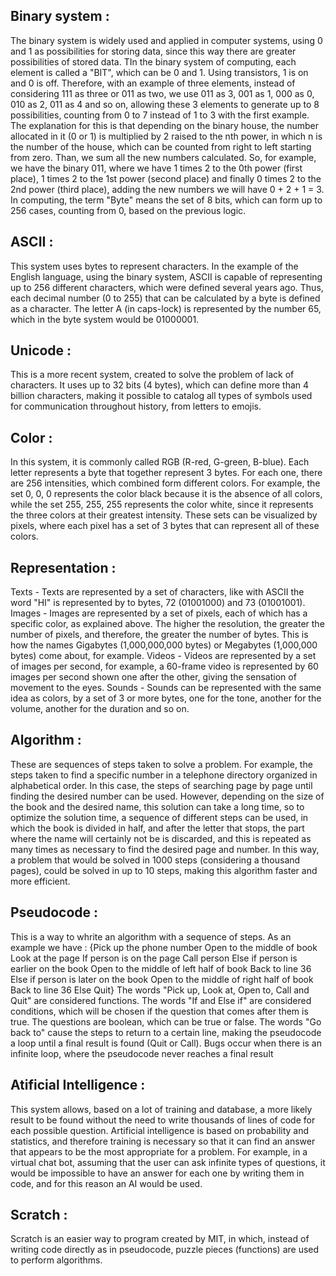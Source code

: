 ## Binary system :
 The binary system is widely used and applied in computer systems, using 0 and 1 as possibilities for storing data, since this way there are greater possibilities of stored data.
TIn the binary system of computing, each element is called a "BIT", which can be 0 and 1. Using transistors, 1 is on and 0 is off. 
Therefore, with an example of three elements, instead of considering 111 as three or 011 as two, we use 011 as 3, 001 as 1, 000 as 0, 010 as 2, 011 as 4 and so on, allowing these 3 elements to generate up to 8 possibilities, counting from 0 to 7 instead of 1 to 3 with the first example.
The explanation for this is that depending on the binary house, the number allocated in it (0 or 1) is multiplied by 2 raised to the nth power, in which n is the number of the house, which can be counted from right to left starting from zero. Than, we sum all the new numbers calculated. So, for example, we have the binary 011, where we have 1 times 2 to the 0th power (first place), 1 times 2 to the 1st power (second place) and finally 0 times 2 to the 2nd power (third place), adding the new numbers we will have 0 + 2 + 1 = 3.
In computing, the term "Byte" means the set of 8 bits, which can form up to 256 cases, counting from 0, based on the previous logic.


## ASCII :
  This system uses bytes to represent characters. In the example of the English language, using the binary system, ASCII is capable of representing up to 256 different characters, which were defined several years ago. Thus, each decimal number (0 to 255) that can be calculated by a byte is defined as a character. The letter A (in caps-lock) is represented by the number 65, which in the byte system would be 01000001.


## Unicode :
  This is a more recent system, created to solve the problem of lack of characters. It uses up to 32 bits (4 bytes), which can define more than 4 billion characters, making it possible to catalog all types of symbols used for communication throughout history, from letters to emojis.


## Color :
  In this system, it is commonly called RGB (R-red, G-green, B-blue). Each letter represents a byte that together represent 3 bytes. For each one, there are 256 intensities, which combined form different colors. For example, the set 0, 0, 0 represents the color black because it is the absence of all colors, while the set 255, 255, 255 represents the color white, since it represents the three colors at their greatest intensity. These sets can be visualized by pixels, where each pixel has a set of 3 bytes that can represent all of these colors.


## Representation :
  Texts - Texts are represented by a set of characters, like with ASCII the word "HI" is represented by to bytes, 72 (01001000) and 73 (01001001).
  Images - Images are represented by a set of pixels, each of which has a specific color, as explained above. The higher the resolution, the greater the number of pixels, and therefore, the greater the number of bytes. This is how the names Gigabytes (1,000,000,000 bytes) or Megabytes (1,000,000 bytes) come about, for example.
  Videos - Videos are represented by a set of images per second, for example, a 60-frame video is represented by 60 images per second shown one after the other, giving the sensation of movement to the eyes. 
  Sounds - Sounds can be represented with the same idea as colors, by a set of 3 or more bytes, one for the tone, another for the volume, another for the duration and so on.


## Algorithm :
  These are sequences of steps taken to solve a problem. For example, the steps taken to find a specific number in a telephone directory organized in alphabetical order. In this case, the steps of searching page by page until finding the desired number can be used. However, depending on the size of the book and the desired name, this solution can take a long time, so to optimize the solution time, a sequence of different steps can be used, in which the book is divided in half, and after the letter that stops, the part where the name will certainly not be is discarded, and this is repeated as many times as necessary to find the desired page and number. In this way, a problem that would be solved in 1000 steps (considering a thousand pages), could be solved in up to 10 steps, making this algorithm faster and more efficient.


## Pseudocode :
  This is a way to whrite an algorithm with a sequence of steps. As an example we have :
     {Pick up the phone number
     Open to the middle of book
     Look at the page 
       If person is on the page 
           Call person
       Else if person is earlier on the book 
           Open to the middle of left half of book
           Back to line 36
       Else if person is later on the book 
           Open to the middle of right half of book
           Back to line 36
       Else
           Quit}
  The words "Pick up, Look at, Open to, Call and Quit" are considered functions.
  The words "If and Else if" are considered conditions, which will be chosen if the question that comes after them is true.
  The questions are boolean, which can be true or false.
  The words "Go back to" cause the steps to return to a certain line, making the pseudocode a loop until a final result is found (Quit or Call).
  Bugs occur when there is an infinite loop, where the pseudocode never reaches a final result


## Atificial Intelligence :
  This system allows, based on a lot of training and database, a more likely result to be found without the need to write thousands of lines of code for each possible question. Artificial intelligence is based on probability and statistics, and therefore training is necessary so that it can find an answer that appears to be the most appropriate for a problem. For example, in a virtual chat bot, assuming that the user can ask infinite types of questions, it would be impossible to have an answer for each one by writing them in code, and for this reason an AI would be used.


## Scratch :
  Scratch is an easier way to program created by MIT, in which, instead of writing code directly as in pseudocode, puzzle pieces (functions) are used to perform algorithms.


